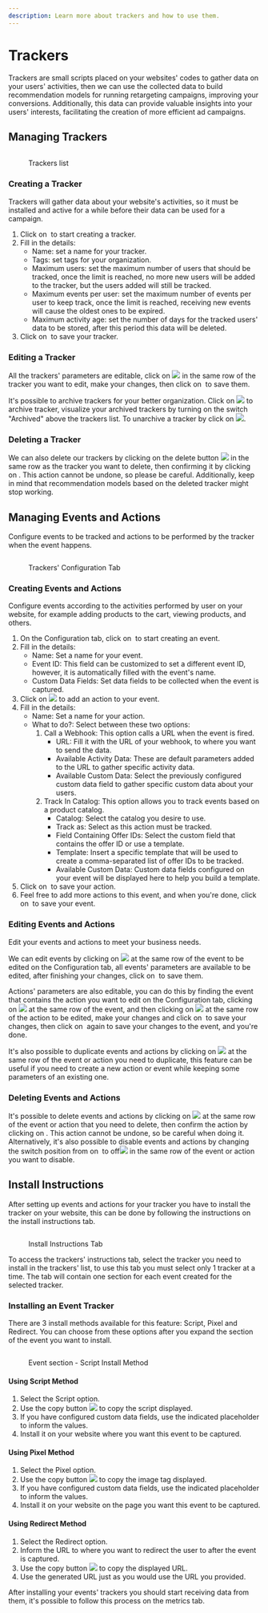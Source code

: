 ```yaml
---
description: Learn more about trackers and how to use them.
---
```


# Trackers

Trackers are small scripts placed on your websites' codes to gather data on your users' activities, then we can use the collected data to build recommendation models for running retargeting campaigns, improving your conversions. Additionally, this data can provide valuable insights into your users' interests, facilitating the creation of more efficient ad campaigns.

## Managing Trackers

<figure><img src="../../.gitbook/assets/image (91).png" alt=""><figcaption><p>Trackers list</p></figcaption></figure>

### Creating a Tracker

Trackers will gather data about your website's activities, so it must be installed and active for a while before their data can be used for a campaign.

1. Click on <img src="../../.gitbook/assets/image (92).png" alt="" data-size="line"> to start creating a tracker.
2. Fill in the details:
   * Name: set a name for your tracker.
   * Tags: set tags for your organization.
   * Maximum users: set the maximum number of users that should be tracked, once the limit is reached, no more new users will be added to the tracker, but the users added will still be tracked.
   * Maximum events per user: set the maximum number of events per user to keep track, once the limit is reached, receiving new events will cause the oldest ones to be expired.
   * Maximum activity age: set the number of days for the tracked users' data to be stored, after this period this data will be deleted.
3. Click on <img src="../../.gitbook/assets/image (93).png" alt="" data-size="line"> to save your tracker.

### Editing a Tracker

All the trackers' parameters are editable, click on ![](<../../.gitbook/assets/image (95).png>) in the same row of the tracker you want to edit, make your changes, then click on <img src="../../.gitbook/assets/image (93).png" alt="" data-size="line"> to save them.

It's possible to archive trackers for your better organization. Click on ![](<../../.gitbook/assets/image (96).png>) to archive tracker, visualize your archived trackers by turning on the switch "Archived" above the trackers list. To unarchive a tracker by click on ![](<../../.gitbook/assets/image (97).png>).

### Deleting a Tracker

We can also delete our trackers by clicking on the delete button ![](<../../.gitbook/assets/image (98).png>) in the same row as the tracker you want to delete, then confirming it by clicking on <img src="../../.gitbook/assets/image (99).png" alt="" data-size="line">. This action cannot be undone, so please be careful. Additionally, keep in mind that recommendation models based on the deleted tracker might stop working.

## Managing Events and Actions

Configure events to be tracked and actions to be performed by the tracker when the event happens.

<figure><img src="../../.gitbook/assets/image (100).png" alt=""><figcaption><p>Trackers' Configuration Tab</p></figcaption></figure>

### Creating Events and Actions

Configure events according to the activities performed by user on your website, for example adding products to the cart, viewing products, and others.

1. On the Configuration tab, click on <img src="../../.gitbook/assets/image (101).png" alt="" data-size="original"> to start creating an event.
2. Fill in the details:
   * Name: Set a name for your event.
   * Event ID: This field can be customized to set a different event ID, however, it is automatically filled with the event's name.
   * Custom Data Fields: Set data fields to be collected when the event is captured.
3. Click on ![](<../../.gitbook/assets/image (102).png>) to add an action to your event.
4. Fill in the details:
   * Name: Set a name for your action.
   * What to do?: Select between these two options:
     1. Call a Webhook: This option calls a URL when the event is fired.
        * URL: Fill it with the URL of your webhook, to where you want to send the data.
        * Available Activity Data: These are default parameters added to the URL to gather specific activity data.
        * Available Custom Data: Select the previously configured custom data field to gather specific custom data about your users.
     2. Track In Catalog: This option allows you to track events based on a product catalog.
        * Catalog: Select the catalog you desire to use.
        * Track as: Select as this action must be tracked.
        * Field Containing Offer IDs: Select the custom field that contains the offer ID or use a template.
        * Template: Insert a specific template that will be used to create a comma-separated list of offer IDs to be tracked.
        * Available Custom Data: Custom data fields configured on your event will be displayed here to help you build a template.
5. Click on <img src="../../.gitbook/assets/image (93).png" alt="" data-size="line"> to save your action.
6. Feel free to add more actions to this event, and when you're done, click on <img src="../../.gitbook/assets/image (93).png" alt="" data-size="line"> to save your event.

### Editing Events and Actions

Edit your events and actions to meet your business needs.

We can edit events by clicking on ![](<../../.gitbook/assets/image (95).png>) at the same row of the event to be edited on the Configuration tab,  all events' parameters are available to be edited, after finishing your changes, click on <img src="../../.gitbook/assets/image (93).png" alt="" data-size="line"> to save them.

Actions' parameters are also editable, you can do this by finding the event that contains the action you want to edit on the Configuration tab, clicking on ![](<../../.gitbook/assets/image (95).png>) at the same row of the event, and then clicking on ![](<../../.gitbook/assets/image (95).png>) at the same row of the action to be edited, make your changes and click on <img src="../../.gitbook/assets/image (93).png" alt="" data-size="line"> to save your changes, then click on <img src="../../.gitbook/assets/image (93).png" alt="" data-size="line"> again to save your changes to the event, and you're done.

It's also possible to duplicate events and actions by clicking on ![](<../../.gitbook/assets/image (104).png>) at the same row of the event or action you need to duplicate, this feature can be useful if you need to create a new action or event while keeping some parameters of an existing one.

### Deleting Events and Actions

It's possible to delete events and actions by clicking on ![](<../../.gitbook/assets/image (98).png>) at the same row of the event or action that you need to delete, then confirm the action by clicking on <img src="../../.gitbook/assets/image (99).png" alt="" data-size="line">. This action cannot be undone, so be careful when doing it. Alternatively, it's also possible to disable events and actions by changing the switch position from on <img src="../../.gitbook/assets/image (89).png" alt="" data-size="original"> to off![](<../../.gitbook/assets/image (90).png>) in the same row of the event or action you want to disable.

## Install Instructions

After setting up events and actions for your tracker you have to install the tracker on your website, this can be done by following the instructions on the install instructions tab.&#x20;

<figure><img src="../../.gitbook/assets/instal.png" alt=""><figcaption><p>Install Instructions Tab</p></figcaption></figure>

To access the trackers' instructions tab, select the tracker you need to install in the trackers'  list, to use this tab you must select only 1 tracker at a time. The tab will contain one section for each event created for the selected tracker.

### Installing an Event Tracker

There are 3 install methods available for this feature: Script, Pixel and Redirect. You can choose from these options after you expand the section of the event you want to install.

<figure><img src="../../.gitbook/assets/event.png" alt=""><figcaption><p>Event section - Script Install Method</p></figcaption></figure>

#### Using Script Method

1. Select the Script option.
2. Use the copy button ![](<../../.gitbook/assets/image (88).png>) to copy the script displayed.
3. If you have configured custom data fields, use the indicated placeholder to inform the values.
4. Install it on your website where you want this event to be captured.

#### Using Pixel Method

1. Select the Pixel option.
2. Use the copy button ![](<../../.gitbook/assets/image (88).png>) to copy the image tag displayed.
3. If you have configured custom data fields, use the indicated placeholder to inform the values.
4. Install it on your website on the page you want this event to be captured.

#### Using Redirect Method

1. Select the Redirect option.
2. Inform the URL to where you want to redirect the user to after the event is captured.
3. Use the copy button ![](<../../.gitbook/assets/image (88).png>) to copy the displayed URL.
4. Use the generated URL just as you would use the URL you provided.

After installing your events' trackers you should start receiving data from them, it's possible to follow this process on the metrics tab.&#x20;
